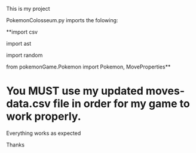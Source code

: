 This is my project

PokemonColosseum.py imports the folowing:

**import csv

import ast

import random

from pokemonGame.Pokemon import Pokemon, MoveProperties**

# You MUST use my updated moves-data.csv file in order for my game to work properly.

Everything works as expected

Thanks
